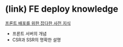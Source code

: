 # (link) FE deploy knowledge

[프론트 배포를 위한 잡다한 사전 지식](https://iborymagic.tistory.com/94)

- 프론트 서버의 개념
- CSR과 SSR의 명확한 설명
